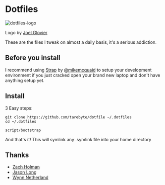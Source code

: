 # Dotfiles

![dotfiles-logo](https://cloud.githubusercontent.com/assets/6104/11513776/06d0197a-9843-11e5-9c3b-d6a369316cdc.png)

Logo by [Joel Glovier](https://github.com/jglovier/dotfiles-logo)

These are the files I tweak on almost a daily basis, it's a serious addiction.

## Before you install
I recommend using [Strap](https://github.com/mikemcquaid/strap) by [@mikemcquaid](https://github.com/mikemcquaid) to setup your
development environment if you just cracked open your brand new laptop and don't have anything setup yet.

## Install
3 Easy steps:

```
git clone https://github.com/tarebyte/dotfile ~/.dotfiles
cd ~/.dotfiles

script/bootstrap
```

And that's it! This will symlink any .symlink file into your home directory

## Thanks

* [Zach Holman](https://github.com/holman/dotfiles)
* [Jason Long](https://github.com/jasonlong/dotfiles)
* [Wynn Netherland](https://github.com/pengwynn/dotfiles)
